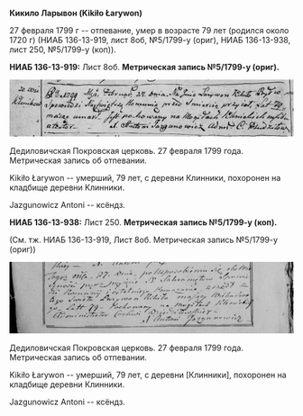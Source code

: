 **Кикило Ларывон (Kikiło Łarywon)**

27 февраля 1799 г -- отпевание, умер в возрасте 79 лет (родился около
1720 г) (НИАБ 136-13-919, лист 8об, №5/1799-у (ориг), НИАБ 136-13-938,
лист 250, №5/1799-у (коп)).

**НИАБ 136-13-919:** Лист 8об. **Метрическая запись №5/1799-у (ориг).**

![](./media/32f7becbeaf6ce8190e7461968ed387498bb814d.png)

Дедиловичская Покровская церковь. 27 февраля 1799 года. Метрическая
запись об отпевании.

Kikiło Łarywon -- умерший, 79 лет, с деревни Клинники, похоронен на
кладбище деревни Клинники.

Jazgunowicz Antoni -- ксёндз.

**НИАБ 136-13-938:** Лист 250. **Метрическая запись №5/1799-у (коп).**

(См. тж. НИАБ 136-13-919, Лист 8об. Метрическая запись №5/1799-у (ориг))

![](./media/a9c29542df2c81f8fceb586cf9b0845615e96be6.png)

Дедиловичская Покровская церковь. 27 февраля 1799 года. Метрическая
запись об отпевании.

Kikiło Łarywon -- умерший, 79 лет, с деревни \[Клинники\], похоронен на
кладбище деревни Клинники.

Jazgunowicz Antoni -- ксёндз.
